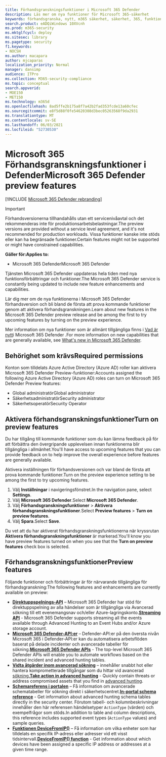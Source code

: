 ```yaml
---
title: Förhandsgranskningsfunktioner i Microsoft 365 Defender
description: Läs mer om nya funktioner för Microsoft 365-säkerhet
keywords: förhandsgranska, nytt, m365 säkerhet, säkerhet, 365, funktioner
search.product: eADQiWindows 10XVcnh
ms.prod: m365-security
ms.mktglfcycl: deploy
ms.sitesec: library
ms.pagetype: security
f1.keywords:
- NOCSH
ms.author: macapara
author: mjcaparas
localization_priority: Normal
manager: dansimp
audience: ITPro
ms.collection: M365-security-compliance
ms.topic: conceptual
search.appverid:
- MOE150
- MET150
ms.technology: m365d
ms.openlocfilehash: 8ad5ffe2b175a8f7a42b2fad353fcde13a60cfec
ms.sourcegitcommit: e8f5d88f0fe54620308d3bec05263568f9da2931
ms.translationtype: MT
ms.contentlocale: sv-SE
ms.lasthandoff: 06/03/2021
ms.locfileid: "52730530"
---
```

# <a name="microsoft-365-defender-preview-features"></a><span data-ttu-id="42d41-104">Microsoft 365 Förhandsgranskningsfunktioner i Defender</span><span class="sxs-lookup"><span data-stu-id="42d41-104">Microsoft 365 Defender preview features</span></span>

[!INCLUDE [Microsoft 365 Defender rebranding](../includes/microsoft-defender.md)]

> [!IMPORTANT]
> <span data-ttu-id="42d41-105">Förhandsversionerna tillhandahålls utan ett servicenivåavtal och det rekommenderas inte för produktionsarbetsbelastningar.</span><span class="sxs-lookup"><span data-stu-id="42d41-105">The preview versions are provided without a service level agreement, and it's not recommended for production workloads.</span></span> <span data-ttu-id="42d41-106">Vissa funktioner kanske inte stöds eller kan ha begränsade funktioner.</span><span class="sxs-lookup"><span data-stu-id="42d41-106">Certain features might not be supported or might have constrained capabilities.</span></span>

<span data-ttu-id="42d41-107">**Gäller för:**</span><span class="sxs-lookup"><span data-stu-id="42d41-107">**Applies to:**</span></span>
- <span data-ttu-id="42d41-108">Microsoft 365 Defender</span><span class="sxs-lookup"><span data-stu-id="42d41-108">Microsoft 365 Defender</span></span>

<span data-ttu-id="42d41-109">Tjänsten Microsoft 365 Defender uppdateras hela tiden med nya funktionsförbättringar och funktioner.</span><span class="sxs-lookup"><span data-stu-id="42d41-109">The Microsoft 365 Defender service is constantly being updated to include new feature enhancements and capabilities.</span></span>

<span data-ttu-id="42d41-110">Lär dig mer om de nya funktionerna i Microsoft 365 Defender förhandsversion och bli bland de första att prova kommande funktioner genom att aktivera förhandsgranskningen.</span><span class="sxs-lookup"><span data-stu-id="42d41-110">Learn about new features in the Microsoft 365 Defender preview release and be among the first to try upcoming features by turning on the preview experience.</span></span>

<span data-ttu-id="42d41-111">Mer information om nya funktioner som är allmänt tillgängliga finns i [Vad är nytt](whats-new.md)i Microsoft 365 Defender .</span><span class="sxs-lookup"><span data-stu-id="42d41-111">For more information on new capabilities that are generally available, see [What's new in Microsoft 365 Defender](whats-new.md).</span></span>

## <a name="required-permissions"></a><span data-ttu-id="42d41-112">Behörighet som krävs</span><span class="sxs-lookup"><span data-stu-id="42d41-112">Required permissions</span></span>

<span data-ttu-id="42d41-113">Konton som tilldelats Azure Active Directory (Azure AD) roller kan aktivera Microsoft 365 Defender Preview-funktioner:</span><span class="sxs-lookup"><span data-stu-id="42d41-113">Accounts assigned the following Azure Active Directory (Azure AD) roles can turn on Microsoft 365 Defender Preview features:</span></span>

- <span data-ttu-id="42d41-114">Global administratör</span><span class="sxs-lookup"><span data-stu-id="42d41-114">Global administrator</span></span>
- <span data-ttu-id="42d41-115">Säkerhetsadministratör</span><span class="sxs-lookup"><span data-stu-id="42d41-115">Security administrator</span></span>
- <span data-ttu-id="42d41-116">Säkerhetsoperatör</span><span class="sxs-lookup"><span data-stu-id="42d41-116">Security Operator</span></span>

## <a name="turn-on-preview-features"></a><span data-ttu-id="42d41-117">Aktivera förhandsgranskningsfunktioner</span><span class="sxs-lookup"><span data-stu-id="42d41-117">Turn on preview features</span></span>

<span data-ttu-id="42d41-118">Du har tillgång till kommande funktioner som du kan lämna feedback på för att förbättra den övergripande upplevelsen innan funktionerna blir tillgängliga i allmänhet.</span><span class="sxs-lookup"><span data-stu-id="42d41-118">You'll have access to upcoming features that you can provide feedback on to help improve the overall experience before features are generally available.</span></span>

<span data-ttu-id="42d41-119">Aktivera inställningen för förhandsversionen och var bland de första att prova kommande funktioner.</span><span class="sxs-lookup"><span data-stu-id="42d41-119">Turn on the preview experience setting to be among the first to try upcoming features.</span></span>

1. <span data-ttu-id="42d41-120">Välj **Inställningar** i navigeringsfönstret.</span><span class="sxs-lookup"><span data-stu-id="42d41-120">In the navigation pane, select **Settings**.</span></span>
2. <span data-ttu-id="42d41-121">Välj **Microsoft 365 Defender**.</span><span class="sxs-lookup"><span data-stu-id="42d41-121">Select **Microsoft 365 Defender**.</span></span>
3. <span data-ttu-id="42d41-122">Välj **Förhandsgranskningsfunktioner** > **Aktivera förhandsgranskningsfunktioner**.</span><span class="sxs-lookup"><span data-stu-id="42d41-122">Select **Preview features** > **Turn on preview features**.</span></span> 
4. <span data-ttu-id="42d41-123">Välj **Spara**.</span><span class="sxs-lookup"><span data-stu-id="42d41-123">Select **Save**.</span></span>

<span data-ttu-id="42d41-124">Du vet att du har aktiverat förhandsgranskningsfunktionerna när kryssrutan **Aktivera förhandsgranskningsfunktioner** är markerad.</span><span class="sxs-lookup"><span data-stu-id="42d41-124">You'll know you have preview features turned on when you see that the **Turn on preview features** check box is selected.</span></span> 

## <a name="preview-features"></a><span data-ttu-id="42d41-125">Förhandsgranskningsfunktioner</span><span class="sxs-lookup"><span data-stu-id="42d41-125">Preview features</span></span>

<span data-ttu-id="42d41-126">Följande funktioner och förbättringar är för närvarande tillgängliga för förhandsgranskning:</span><span class="sxs-lookup"><span data-stu-id="42d41-126">The following features and enhancements are currently available on preview:</span></span>

- <span data-ttu-id="42d41-127">**[Direktuppspelnings-API](../defender-endpoint/raw-data-export.md)** – Microsoft 365 Defender har stöd för direktuppspelning av alla händelser som är tillgängliga via Avancerad sökning till ett evenemangsnav och/eller Azure-lagringskonto.</span><span class="sxs-lookup"><span data-stu-id="42d41-127">**[Streaming API](../defender-endpoint/raw-data-export.md)** - Microsoft 365 Defender supports streaming all the events available through Advanced Hunting to an Event Hubs and/or Azure storage account.</span></span>
- <span data-ttu-id="42d41-128">**[Microsoft 365 Defender-API:er](api-overview.md)** – Defender-API:er på den översta nivån Microsoft 365 i Defender-API:er kan du automatisera arbetsflöden baserat på delade incidenter och avancerade tabeller för sökning.</span><span class="sxs-lookup"><span data-stu-id="42d41-128">**[Microsoft 365 Defender APIs](api-overview.md)** - The top-level Microsoft 365 Defender APIs will enable you to automate workflows based on the shared incident and advanced hunting tables.</span></span> 
- <span data-ttu-id="42d41-129">**[Vidta åtgärder inom avancerad sökning](advanced-hunting-take-action.md)** – innehåller snabbt hot eller hantera komprometterade tillgångar som du hittar vid avancerad [sökning.](advanced-hunting-overview.md)</span><span class="sxs-lookup"><span data-stu-id="42d41-129">**[Take action in advanced hunting](advanced-hunting-take-action.md)** - Quickly contain threats or address compromised assets that you find in [advanced hunting](advanced-hunting-overview.md).</span></span>
- <span data-ttu-id="42d41-130">**[Schemareferens i portalen](advanced-hunting-schema-tables.md#get-schema-information-in-the-security-center)** – Få information om avancerade schematabeller för sökning direkt i säkerhetscentret.</span><span class="sxs-lookup"><span data-stu-id="42d41-130">**[In-portal schema reference](advanced-hunting-schema-tables.md#get-schema-information-in-the-security-center)** - Get information about advanced hunting schema tables directly in the security center.</span></span> <span data-ttu-id="42d41-131">Förutom tabell- och kolumnbeskrivningar innehåller den här referensen händelsetyper `ActionType` (värden) och exempelfrågor som stöds.</span><span class="sxs-lookup"><span data-stu-id="42d41-131">In addition to table and column descriptions, this reference includes supported event types (`ActionType` values) and sample queries.</span></span>
- <span data-ttu-id="42d41-132">**[Funktionen DeviceFromIP()](advanced-hunting-devicefromip-function.md)** – Få information om vilka enheter som har tilldelats en specifik IP-adress eller adresser vid ett visst tidsintervall.</span><span class="sxs-lookup"><span data-stu-id="42d41-132">**[DeviceFromIP() function](advanced-hunting-devicefromip-function.md)** - Get information about which devices have been assigned a specific IP address or addresses at a given time range.</span></span>
